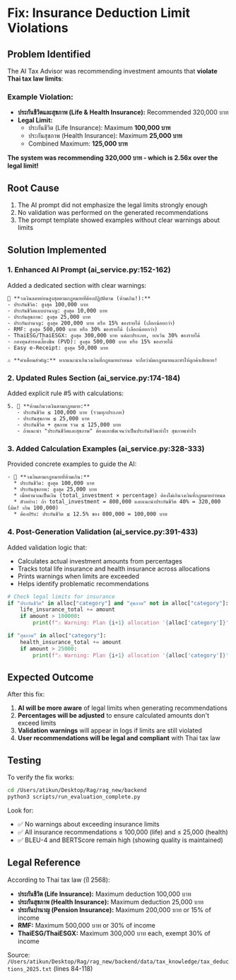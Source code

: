 # Fix: Insurance Deduction Limit Violations

## Problem Identified

The AI Tax Advisor was recommending investment amounts that **violate Thai tax law limits**:

### Example Violation:
- **ประกันชีวิตและสุขภาพ (Life & Health Insurance):** Recommended 320,000 บาท
- **Legal Limit:**
  - ประกันชีวิต (Life Insurance): Maximum **100,000 บาท**
  - ประกันสุขภาพ (Health Insurance): Maximum **25,000 บาท**
  - Combined Maximum: **125,000 บาท**

**The system was recommending 320,000 บาท - which is 2.56x over the legal limit!**

## Root Cause

1. The AI prompt did not emphasize the legal limits strongly enough
2. No validation was performed on the generated recommendations
3. The prompt template showed examples without clear warnings about limits

## Solution Implemented

### 1. Enhanced AI Prompt (ai_service.py:152-162)

Added a dedicated section with clear warnings:

```
🚨 **วงเงินลดหย่อนสูงสุดตามกฎหมายที่ต้องปฏิบัติตาม (ห้ามเกิน!):**
- ประกันชีวิต: สูงสุด 100,000 บาท
- ประกันชีวิตแบบบำนาญ: สูงสุด 10,000 บาท
- ประกันสุขภาพ: สูงสุด 25,000 บาท
- ประกันบำนาญ: สูงสุด 200,000 บาท หรือ 15% ของรายได้ (เลือกน้อยกว่า)
- RMF: สูงสุด 500,000 บาท หรือ 30% ของรายได้ (เลือกน้อยกว่า)
- ThaiESG/ThaiESGX: สูงสุด 300,000 บาท แต่ละประเภท, ยกเว้น 30% ของรายได้
- กองทุนสำรองเลี้ยงชีพ (PVD): สูงสุด 500,000 บาท หรือ 15% ของรายได้
- Easy e-Receipt: สูงสุด 50,000 บาท

⚠️ **คำเตือนสำคัญ:** หากแนะนำเกินวงเงินที่กฎหมายกำหนด จะถือว่าผิดกฎหมายและทำให้ลูกค้าเสียหาย!
```

### 2. Updated Rules Section (ai_service.py:174-184)

Added explicit rule #5 with calculations:

```
5. 🚨 **ห้ามเกินวงเงินตามกฎหมาย:**
   - ประกันชีวิต ≤ 100,000 บาท (รวมทุกประเภท)
   - ประกันสุขภาพ ≤ 25,000 บาท
   - ประกันชีวิต + สุขภาพ รวม ≤ 125,000 บาท
   - ถ้าแนะนำ "ประกันชีวิตและสุขภาพ" ต้องแยกชัดเจนว่าเป็นประกันชีวิตเท่าไร สุขภาพเท่าไร
```

### 3. Added Calculation Examples (ai_service.py:328-333)

Provided concrete examples to guide the AI:

```
- 🚨 **วงเงินตามกฎหมายที่ห้ามเกิน:**
  * ประกันชีวิต: สูงสุด 100,000 บาท
  * ประกันสุขภาพ: สูงสุด 25,000 บาท
  * เมื่อคำนวณเป็นเงิน (total_investment × percentage) ต้องไม่เกินวงเงินที่กฎหมายกำหนด
  * ตัวอย่าง: ถ้า total_investment = 800,000 และแนะนำประกันชีวิต 40% = 320,000 (ผิด! เกิน 100,000)
  * ต้องปรับ: ประกันชีวิต ≤ 12.5% ของ 800,000 = 100,000 บาท
```

### 4. Post-Generation Validation (ai_service.py:391-433)

Added validation logic that:
- Calculates actual investment amounts from percentages
- Tracks total life insurance and health insurance across allocations
- Prints warnings when limits are exceeded
- Helps identify problematic recommendations

```python
# Check legal limits for insurance
if "ประกันชีวิต" in alloc["category"] and "สุขภาพ" not in alloc["category"]:
    life_insurance_total += amount
    if amount > 100000:
        print(f"⚠️ Warning: Plan {i+1} allocation '{alloc['category']}' recommends {amount:,} บาท (exceeds 100,000 legal limit)")

if "สุขภาพ" in alloc["category"]:
    health_insurance_total += amount
    if amount > 25000:
        print(f"⚠️ Warning: Plan {i+1} allocation '{alloc['category']}' recommends {amount:,} บาท (exceeds 25,000 legal limit)")
```

## Expected Outcome

After this fix:

1. **AI will be more aware** of legal limits when generating recommendations
2. **Percentages will be adjusted** to ensure calculated amounts don't exceed limits
3. **Validation warnings** will appear in logs if limits are still violated
4. **User recommendations will be legal and compliant** with Thai tax law

## Testing

To verify the fix works:

```bash
cd /Users/atikun/Desktop/Rag/rag_new/backend
python3 scripts/run_evaluation_complete.py
```

Look for:
- ✅ No warnings about exceeding insurance limits
- ✅ All insurance recommendations ≤ 100,000 (life) and ≤ 25,000 (health)
- ✅ BLEU-4 and BERTScore remain high (showing quality is maintained)

## Legal Reference

According to Thai tax law (ปี 2568):
- **ประกันชีวิต (Life Insurance):** Maximum deduction 100,000 บาท
- **ประกันสุขภาพ (Health Insurance):** Maximum deduction 25,000 บาท
- **ประกันบำนาญ (Pension Insurance):** Maximum 200,000 บาท or 15% of income
- **RMF:** Maximum 500,000 บาท or 30% of income
- **ThaiESG/ThaiESGX:** Maximum 300,000 บาท each, exempt 30% of income

Source: `/Users/atikun/Desktop/Rag/rag_new/backend/data/tax_knowledge/tax_deductions_2025.txt` (lines 84-118)
